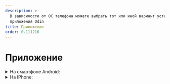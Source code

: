 ```yaml
---
description: >-
  В зависимости от ОС телефона можете выбрать тот или иной вариант установки
  приложения Odin
title: Приложение
order: 0.111216
---
```


# Приложение

<details>

<summary>На смартфоне Android:</summary>

Опубликовано приложение Odin в [Google Play](https://play.google.com/store/apps/details?id=study.odin.www.twa).

![](<.gitbook/assets/image (104).png>)

</details>

<details>

<summary>На IPhone:</summary>



Odin **нет** в AppStore, но вы можете установить PWA - **приложение** для SPA на мобильной версии **через браузер**:

1. Зайдите в браузер Safari
2. Меню браузера нажмите на ![](<https://lh5.googleusercontent.com/-hL7UL4PFy3jAarjhrsbtiD-655-RXpZAVOWMTB17_Sq0iOg64Smrorc8ORGb8KSzuTg8FOGNV4nj8zHjGa5E5nhEtjoi4PNzJNVKzI8--od-mwqxCbcb6--j8pi3dmTjCrocVYZqqQ5TGbs5g>).

![](<.gitbook/assets/image (106).png>)

3. Выберите пункт “На экран Домой”.

![](<.gitbook/assets/image (107).png>)

4. Нажмите кнопку “Добавить”.

![](<.gitbook/assets/image (108).png>)

5. PWA - приложение для SPA установлено на экран вашего телефона.

![](<.gitbook/assets/image (109).png>)

</details>